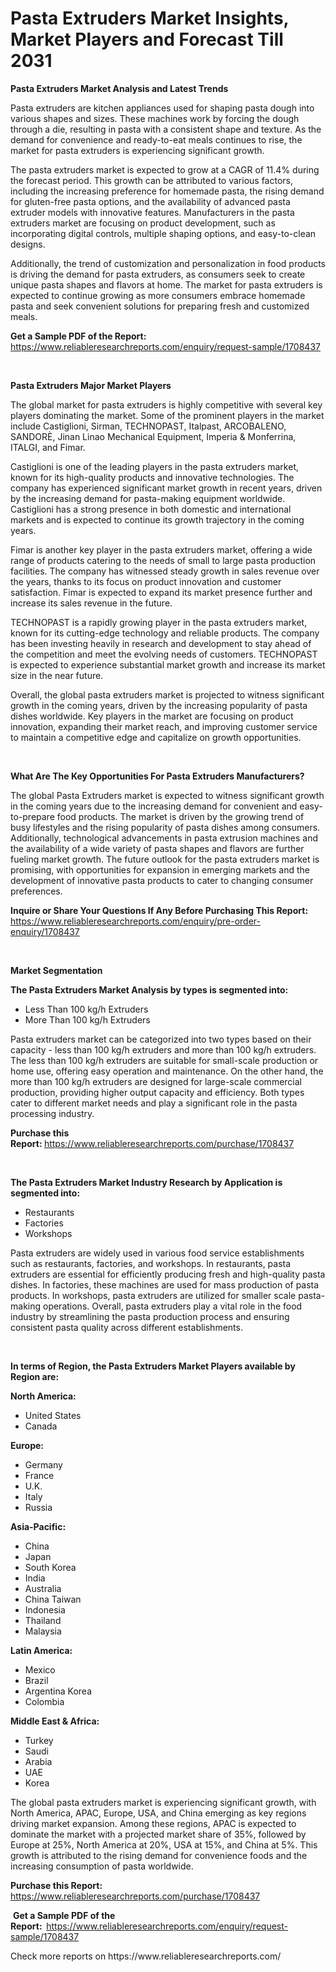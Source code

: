 <p><h1>Pasta Extruders Market Insights, Market Players and Forecast Till 2031</h1></p><p><strong>Pasta Extruders Market Analysis and Latest Trends</strong></p>
<p><p>Pasta extruders are kitchen appliances used for shaping pasta dough into various shapes and sizes. These machines work by forcing the dough through a die, resulting in pasta with a consistent shape and texture. As the demand for convenience and ready-to-eat meals continues to rise, the market for pasta extruders is experiencing significant growth.</p><p>The pasta extruders market is expected to grow at a CAGR of 11.4% during the forecast period. This growth can be attributed to various factors, including the increasing preference for homemade pasta, the rising demand for gluten-free pasta options, and the availability of advanced pasta extruder models with innovative features. Manufacturers in the pasta extruders market are focusing on product development, such as incorporating digital controls, multiple shaping options, and easy-to-clean designs.</p><p>Additionally, the trend of customization and personalization in food products is driving the demand for pasta extruders, as consumers seek to create unique pasta shapes and flavors at home. The market for pasta extruders is expected to continue growing as more consumers embrace homemade pasta and seek convenient solutions for preparing fresh and customized meals.</p></p>
<p><strong>Get a Sample PDF of the Report:&nbsp;</strong> <a href="https://www.reliableresearchreports.com/enquiry/request-sample/1708437">https://www.reliableresearchreports.com/enquiry/request-sample/1708437</a></p>
<p>&nbsp;</p>
<p><strong>Pasta Extruders Major Market Players</strong></p>
<p><p>The global market for pasta extruders is highly competitive with several key players dominating the market. Some of the prominent players in the market include Castiglioni, Sirman, TECHNOPAST, Italpast, ARCOBALENO, SANDORÈ, Jinan Linao Mechanical Equipment, Imperia & Monferrina, ITALGI, and Fimar.</p><p>Castiglioni is one of the leading players in the pasta extruders market, known for its high-quality products and innovative technologies. The company has experienced significant market growth in recent years, driven by the increasing demand for pasta-making equipment worldwide. Castiglioni has a strong presence in both domestic and international markets and is expected to continue its growth trajectory in the coming years.</p><p>Fimar is another key player in the pasta extruders market, offering a wide range of products catering to the needs of small to large pasta production facilities. The company has witnessed steady growth in sales revenue over the years, thanks to its focus on product innovation and customer satisfaction. Fimar is expected to expand its market presence further and increase its sales revenue in the future.</p><p>TECHNOPAST is a rapidly growing player in the pasta extruders market, known for its cutting-edge technology and reliable products. The company has been investing heavily in research and development to stay ahead of the competition and meet the evolving needs of customers. TECHNOPAST is expected to experience substantial market growth and increase its market size in the near future.</p><p>Overall, the global pasta extruders market is projected to witness significant growth in the coming years, driven by the increasing popularity of pasta dishes worldwide. Key players in the market are focusing on product innovation, expanding their market reach, and improving customer service to maintain a competitive edge and capitalize on growth opportunities.</p></p>
<p>&nbsp;</p>
<p><strong>What Are The Key Opportunities For Pasta Extruders Manufacturers?</strong></p>
<p><p>The global Pasta Extruders market is expected to witness significant growth in the coming years due to the increasing demand for convenient and easy-to-prepare food products. The market is driven by the growing trend of busy lifestyles and the rising popularity of pasta dishes among consumers. Additionally, technological advancements in pasta extrusion machines and the availability of a wide variety of pasta shapes and flavors are further fueling market growth. The future outlook for the pasta extruders market is promising, with opportunities for expansion in emerging markets and the development of innovative pasta products to cater to changing consumer preferences.</p></p>
<p><strong>Inquire or Share Your Questions If Any Before Purchasing This Report:</strong> <a href="https://www.reliableresearchreports.com/enquiry/pre-order-enquiry/1708437">https://www.reliableresearchreports.com/enquiry/pre-order-enquiry/1708437</a></p>
<p>&nbsp;</p>
<p><strong>Market Segmentation</strong></p>
<p><strong>The Pasta Extruders Market Analysis by types is segmented into:</strong></p>
<p><ul><li>Less Than 100 kg/h Extruders</li><li>More Than 100 kg/h Extruders</li></ul></p>
<p><p>Pasta extruders market can be categorized into two types based on their capacity - less than 100 kg/h extruders and more than 100 kg/h extruders. The less than 100 kg/h extruders are suitable for small-scale production or home use, offering easy operation and maintenance. On the other hand, the more than 100 kg/h extruders are designed for large-scale commercial production, providing higher output capacity and efficiency. Both types cater to different market needs and play a significant role in the pasta processing industry.</p></p>
<p><strong>Purchase this Report:&nbsp;</strong><a href="https://www.reliableresearchreports.com/purchase/1708437">https://www.reliableresearchreports.com/purchase/1708437</a></p>
<p>&nbsp;</p>
<p><strong>The Pasta Extruders Market Industry Research by Application is segmented into:</strong></p>
<p><ul><li>Restaurants</li><li>Factories</li><li>Workshops</li></ul></p>
<p><p>Pasta extruders are widely used in various food service establishments such as restaurants, factories, and workshops. In restaurants, pasta extruders are essential for efficiently producing fresh and high-quality pasta dishes. In factories, these machines are used for mass production of pasta products. In workshops, pasta extruders are utilized for smaller scale pasta-making operations. Overall, pasta extruders play a vital role in the food industry by streamlining the pasta production process and ensuring consistent pasta quality across different establishments.</p></p>
<p>&nbsp;</p>
<p><strong>In terms of Region, the Pasta Extruders Market Players available by Region are:</strong></p>
<p>
    <p> <strong> North America: </strong>
        <ul>
            <li>United States</li>
            <li>Canada</li>
        </ul>
        </p> 
    <p> <strong> Europe: </strong>
        <ul>
            <li>Germany</li>
            <li>France</li>
            <li>U.K.</li>
            <li>Italy</li>
            <li>Russia</li>
        </ul>
        </p> 
    <p> <strong> Asia-Pacific: </strong>
        <ul>
            <li>China</li>
            <li>Japan</li>
            <li>South Korea</li>
            <li>India</li>
            <li>Australia</li>
            <li>China Taiwan</li>
            <li>Indonesia</li>
            <li>Thailand</li>
            <li>Malaysia</li>
        </ul>
        </p> 
    <p> <strong> Latin America: </strong>
        <ul>
            <li>Mexico</li>
            <li>Brazil</li>
            <li>Argentina Korea</li>
            <li>Colombia</li>
        </ul>
        </p> 
    <p> <strong> Middle East & Africa: </strong>
        <ul>
            <li>Turkey</li>
            <li>Saudi</li>
            <li>Arabia</li>
            <li>UAE</li>
            <li>Korea</li>
        </ul>
    </p>
    </p>
<p><p>The global pasta extruders market is experiencing significant growth, with North America, APAC, Europe, USA, and China emerging as key regions driving market expansion. Among these regions, APAC is expected to dominate the market with a projected market share of 35%, followed by Europe at 25%, North America at 20%, USA at 15%, and China at 5%. This growth is attributed to the rising demand for convenience foods and the increasing consumption of pasta worldwide.</p></p>
<p><strong>Purchase this Report: </strong><a href="https://www.reliableresearchreports.com/purchase/1708437">https://www.reliableresearchreports.com/purchase/1708437</a></p>
<p>&nbsp;<strong>Get a Sample PDF of the Report:&nbsp;&nbsp;</strong><a href="https://www.reliableresearchreports.com/enquiry/request-sample/1708437">https://www.reliableresearchreports.com/enquiry/request-sample/1708437</a></p>
<p><strong></strong></p>
<p>Check more reports on https://www.reliableresearchreports.com/</p>